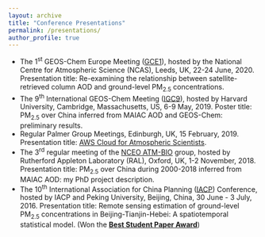 ```yaml
---
layout: archive
title: "Conference Presentations"
permalink: /presentations/
author_profile: true
---
```


<!-- {% if site.talkmap_link == true %} -->

<!-- <p style="text-decoration:underline;"><a href="/talkmap.html">See a map of all the places I've given a talk!</a></p> -->

<!-- {% endif %} -->

- The 1<sup>st</sup> GEOS-Chem Europe Meeting ([GCE1](http://acmg.seas.harvard.edu/geos/meetings/2020_GCE/index.html)), hosted by the National Centre for Atmospheric Science (NCAS), Leeds, UK, 22-24 June, 2020. Presentation title: Re-examining the relationship between satellite-retrieved column AOD and ground-level PM<sub>2.5</sub> concentrations.
- The 9<sup>th</sup> International GEOS-Chem Meeting ([IGC9](http://acmg.seas.harvard.edu/geos/meetings/2019/index.html)), hosted by Harvard University, Cambridge, Massachusetts, US, 6-9 May, 2019. Poster title: PM<sub>2.5</sub> over China inferred from MAIAC AOD and GEOS-Chem: preliminary results.
- Regular Palmer Group Meetings, Edinburgh, UK, 15 February, 2019. Presentation title: [AWS Cloud for Atmospheric Scientists](https://feiyao-edinburgh.github.io/files/AWS_Cloud_for_Atmospheric_Scientists.pdf).
- The 3<sup>rd</sup> regular meeting of the [NCEO ATM-BIO](https://sites.google.com/view/nceo-atmbio/home) group, hosted by Rutherford Appleton Laboratory (RAL), Oxford, UK, 1-2 November, 2018. Presentation title: PM<sub>2.5</sub> over China during 2000-2018 inferred from MAIAC AOD: my PhD project description.
- The 10<sup>th</sup> International Association for China Planning ([IACP](http://www.chinaplanning.org/alpha/)) Conference, hosted by IACP and Peking University, Beijing, China, 30 June - 3 July, 2016. Presentation title: Remote sensing estimation of ground-level PM<sub>2.5</sub> concentrations in Beijing-Tianjin-Hebei: A spatiotemporal statistical model. (Won the <b>[Best Student Paper Award](https://feiyao-edinburgh.github.io/files/best_student_paper_award.pdf)</b>)


<!-- {% for post in site.talks reversed %} -->
  <!-- {% include archive-single-talk.html %} -->
<!-- {% endfor %} -->
